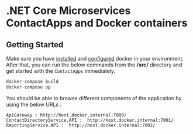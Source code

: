# .NET Core Microservices ContactApps and Docker containers

## Getting Started

Make sure you have [installed](https://docs.docker.com/docker-for-windows/install/) and [configured](https://github.com/dotnet-architecture/eShopOnContainers/wiki/Windows-setup#configure-docker) docker in your environment. After that, you can run the below commands from the **/src/** directory and get started with the `ContactApps` immediately.

```powershell
docker-compose build
docker-compose up
```

You should be able to browse different components of the application by using the below URLs :

```
ApiGateway : http://host.docker.internal:7000/
ContactDirectoryService.API :  http://host.docker.internal:7001/
ReportingService.API :  http://host.docker.internal:7002/
```
